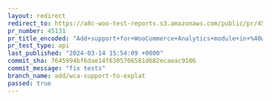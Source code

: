 ```yaml
---
layout: redirect
redirect_to: https://a8c-woo-test-reports.s3.amazonaws.com/public/pr/45131/api/index.html
pr_number: 45131
pr_title_encoded: "Add+support+for+WooCommerce+Analytics+module+in+%40woocommerce%2Fexplat"
pr_test_type: api
last_published: "2024-03-14 15:54:09 +0000"
commit_sha: 7645994bf6dae14f6305706581d682ecaeac9106
commit_message: "fix tests"
branch_name: add/wca-support-to-explat
passed: true
---
```

